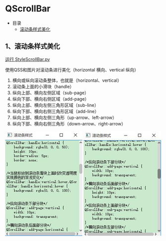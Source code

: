 # QScrollBar

- 目录
  - [滚动条样式美化](#1滚动条样式美化)

## 1、滚动条样式美化
[运行 StyleScrollBar.py](StyleScrollBar.py)

使用QSS和图片对滚动条进行美化（horizontal 横向、vertical 纵向）

1. 横向或纵向滚动条整体，也就是（horizontal、vertical）
2. 滚动条上面的小滑块（handle）
3. 纵向上部、横向左侧区域（sub-page）
4. 纵向下部、横向右侧区域（add-page）
5. 纵向上部、横向左侧三角形区域（sub-line）
6. 纵向下部、横向右侧三角形区域（add-line）
7. 纵向上部、横向左侧三角形（up-arrow、left-arrow）
8. 纵向下部、横向右侧三角形（down-arrow、right-arrow）

![StyleScrollBar1](ScreenShot/StyleScrollBar1.jpg)
![StyleScrollBar2](ScreenShot/StyleScrollBar2.jpg)
